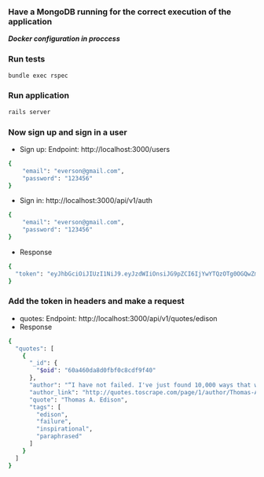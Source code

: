 
### Have a MongoDB running for the correct execution of the application
***Docker configuration in proccess***


### Run tests

```sh
bundle exec rspec
```


### Run application
```sh
rails server
```

### Now sign up and sign in a user
- Sign up: Endpoint: http://localhost:3000/users
```sh
{
	"email": "everson@gmail.com",
	"password": "123456"
}
```
- Sign in: http://localhost:3000/api/v1/auth
```sh
{
	"email": "everson@gmail.com",
	"password": "123456"
}
```
- Response
```sh
{
  "token": "eyJhbGciOiJIUzI1NiJ9.eyJzdWIiOnsiJG9pZCI6IjYwYTQzOTg0OGQwZmJmNzI1MzU5ZWQ1ZCJ9LCJleHAiOjE2MjI1ODUwMjh9.qQGErKur2k2UgYh1hJ2O_5GRAe0Ext6bKZV1zp11v24"
}
```

### Add the token in headers and make a request
- quotes: Endpoint: http://localhost:3000/api/v1/quotes/edison
- Response
```sh
{
  "quotes": [
    {
      "_id": {
        "$oid": "60a460da8d0fbf0c8cdf9f40"
      },
      "author": "“I have not failed. I've just found 10,000 ways that won't work.”",
      "author_link": "http://quotes.toscrape.com/page/1/author/Thomas-A-Edison",
      "quote": "Thomas A. Edison",
      "tags": [
        "edison",
        "failure",
        "inspirational",
        "paraphrased"
      ]
    }
  ]
}
```



